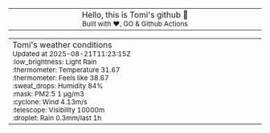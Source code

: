 
<div align="center">
<table>
<tbody>
<td align="center">
<img width="2000" height="0"><br>
Hello, this is Tomi's github 👋<br>
<sup>Built with ❤️, GO & Github Actions</sup><br>
<img width="2000" height="0">
</td>
</tbody>
</table>
</div>
<table>
<tbody>
<td align="left">
<img width="2000" height="0"><br>
Tomi's weather conditions<br>
<sup>Updated at 2025-08-21T11:23:15Z</sup><br>
<sup>:low_brightness: Light Rain</sup><br>
<sup>:thermometer: Temperature 31.67 </sup><br>
<sup>:thermometer: Feels like 38.67</sup><br>
<sup>:sweat_drops: Humidity 84%</sup><br>
<sup>:mask: PM2.5 1 μg/m3</sup><br>
<sup>:cyclone: Wind 4.13m/s </sup><br>
<sup>:telescope: Visibility 10000m </sup><br>
<sup>:droplet: Rain 0.3mm/last 1h </sup><br>
<img width="2000" height="0">
</td>
<td align="left">
<img width="2000" height="0"><br>
<br>
<img width="2000" height="0">
</td>
</tbody>
</table>
</div>
    